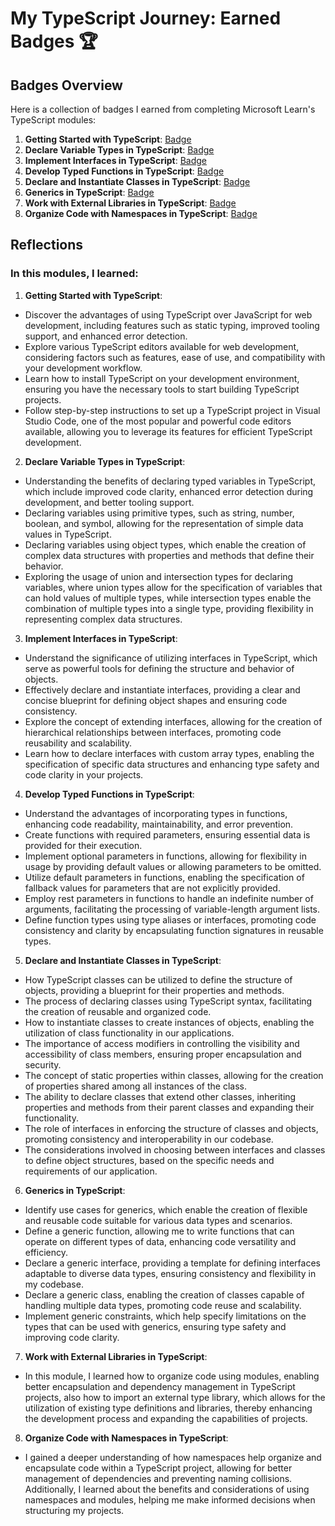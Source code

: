 # My TypeScript Journey: Earned Badges 🏆

## Badges Overview

Here is a collection of badges I earned from completing Microsoft Learn's TypeScript modules:

1. **Getting Started with TypeScript**: [Badge](https://learn.microsoft.com/api/achievements/share/ru-ru/Yana-Dyachok/PTZHXPZ4?sharingId=98AFC6F05A4C9D01)
2. **Declare Variable Types in TypeScript**: [Badge](https://learn.microsoft.com/api/achievements/share/en-us/Yana-Dyachok/8R648Z3W?sharingId=98AFC6F05A4C9D01)
3. **Implement Interfaces in TypeScript**: [Badge](https://learn.microsoft.com/api/achievements/share/en-us/Yana-Dyachok/3XL4JKEH?sharingId=98AFC6F05A4C9D01)
4. **Develop Typed Functions in TypeScript**: [Badge](https://learn.microsoft.com/api/achievements/share/en-us/Yana-Dyachok/BLMXP4MD?sharingId=98AFC6F05A4C9D01)
5. **Declare and Instantiate Classes in TypeScript**: [Badge](https://learn.microsoft.com/api/achievements/share/en-us/Yana-Dyachok/J6EAAP2T?sharingId=98AFC6F05A4C9D01)
6. **Generics in TypeScript**: [Badge](https://learn.microsoft.com/api/achievements/share/en-us/Yana-Dyachok/3XLKBZNH?sharingId=98AFC6F05A4C9D01)
7. **Work with External Libraries in TypeScript**: [Badge](https://learn.microsoft.com/en-us/users/yana-dyachok/achievements/8r6djavw)
8. **Organize Code with Namespaces in TypeScript**: [Badge](https://learn.microsoft.com/api/achievements/share/en-us/Yana-Dyachok/3XLKB8GH?sharingId=98AFC6F05A4C9D01)

## Reflections
### In this modules, I learned:
1. **Getting Started with TypeScript**:

-   Discover the advantages of using TypeScript over JavaScript for web development, including features such as static typing, improved tooling support, and enhanced error detection.
-   Explore various TypeScript editors available for web development, considering factors such as features, ease of use, and compatibility with your development workflow.
-   Learn how to install TypeScript on your development environment, ensuring you have the necessary tools to start building TypeScript projects.
-   Follow step-by-step instructions to set up a TypeScript project in Visual Studio Code, one of the most popular and powerful code editors available, allowing you to leverage its features for efficient TypeScript development.

2. **Declare Variable Types in TypeScript**:

-   Understanding the benefits of declaring typed variables in TypeScript, which include improved code clarity, enhanced error detection during development, and better tooling support.
-   Declaring variables using primitive types, such as string, number, boolean, and symbol, allowing for the representation of simple data values in TypeScript.
-   Declaring variables using object types, which enable the creation of complex data structures with properties and methods that define their behavior.
-   Exploring the usage of union and intersection types for declaring variables, where union types allow for the specification of variables that can hold values of multiple types, while intersection types enable the combination of multiple types into a single type, providing flexibility in representing complex data structures.

3. **Implement Interfaces in TypeScript**:

-   Understand the significance of utilizing interfaces in TypeScript, which serve as powerful tools for defining the structure and behavior of objects.
-   Effectively declare and instantiate interfaces, providing a clear and concise blueprint for defining object shapes and ensuring code consistency.
-   Explore the concept of extending interfaces, allowing for the creation of hierarchical relationships between interfaces, promoting code reusability and scalability.
-   Learn how to declare interfaces with custom array types, enabling the specification of specific data structures and enhancing type safety and code clarity in your projects.

4. **Develop Typed Functions in TypeScript**:

-   Understand the advantages of incorporating types in functions, enhancing code readability, maintainability, and error prevention.
-   Create functions with required parameters, ensuring essential data is provided for their execution.
-   Implement optional parameters in functions, allowing for flexibility in usage by providing default values or allowing parameters to be omitted.
-   Utilize default parameters in functions, enabling the specification of fallback values for parameters that are not explicitly provided.
-   Employ rest parameters in functions to handle an indefinite number of arguments, facilitating the processing of variable-length argument lists.
-   Define function types using type aliases or interfaces, promoting code consistency and clarity by encapsulating function signatures in reusable types.

5. **Declare and Instantiate Classes in TypeScript**:

-   How TypeScript classes can be utilized to define the structure of objects, providing a blueprint for their properties and methods.
-   The process of declaring classes using TypeScript syntax, facilitating the creation of reusable and organized code.
-   How to instantiate classes to create instances of objects, enabling the utilization of class functionality in our applications.
-   The importance of access modifiers in controlling the visibility and accessibility of class members, ensuring proper encapsulation and security.
-   The concept of static properties within classes, allowing for the creation of properties shared among all instances of the class.
-   The ability to declare classes that extend other classes, inheriting properties and methods from their parent classes and expanding their functionality.
-   The role of interfaces in enforcing the structure of classes and objects, promoting consistency and interoperability in our codebase.
-   The considerations involved in choosing between interfaces and classes to define object structures, based on the specific needs and requirements of our application.

6. **Generics in TypeScript**:

-   Identify use cases for generics, which enable the creation of flexible and reusable code suitable for various data types and scenarios.
-   Define a generic function, allowing me to write functions that can operate on different types of data, enhancing code versatility and efficiency.
-   Declare a generic interface, providing a template for defining interfaces adaptable to diverse data types, ensuring consistency and flexibility in my codebase.
-   Declare a generic class, enabling the creation of classes capable of handling multiple data types, promoting code reuse and scalability.
-   Implement generic constraints, which help specify limitations on the types that can be used with generics, ensuring type safety and improving code clarity.

7. **Work with External Libraries in TypeScript**:

- In this module, I learned how to organize code using modules, enabling better encapsulation and dependency management in TypeScript projects, also how to import an external type library, which allows for the utilization of existing type definitions and libraries, thereby enhancing the development process and expanding the capabilities of projects.

8. **Organize Code with Namespaces in TypeScript**:

- I gained a deeper understanding of how namespaces help organize and encapsulate code within a TypeScript project, allowing for better management of dependencies and preventing naming collisions. Additionally, I learned about the benefits and considerations of using namespaces and modules, helping me make informed decisions when structuring my projects.
